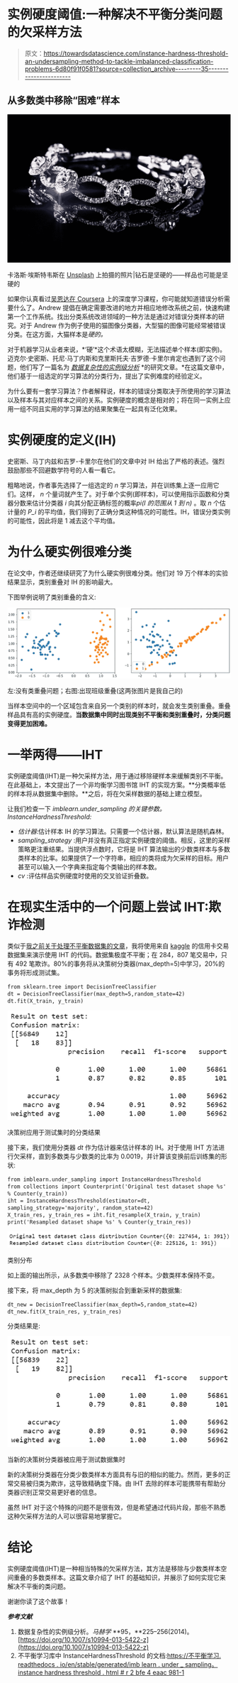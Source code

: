 # 实例硬度阈值:一种解决不平衡分类问题的欠采样方法

> 原文：<https://towardsdatascience.com/instance-hardness-threshold-an-undersampling-method-to-tackle-imbalanced-classification-problems-6d80f91f0581?source=collection_archive---------35----------------------->

## 从多数类中移除“困难”样本

![](img/e2678733032ba362989b2e21fe7681d3.png)

卡洛斯·埃斯特韦斯在 [Unsplash](https://unsplash.com?utm_source=medium&utm_medium=referral) 上拍摄的照片|钻石是坚硬的——样品也可能是坚硬的

如果你认真看过[吴恩达在 Coursera](https://www.coursera.org/specializations/deep-learning) 上的深度学习课程，你可能就知道错误分析需要什么了。Andrew 提倡在确定需要改进的地方并相应地修改系统之前，快速构建第一个工作系统。找出分类系统改进领域的一种方法是通过对错误分类样本的研究。对于 Andrew 作为例子使用的猫图像分类器，大型猫的图像可能经常被错误分类。在这方面，大猫样本是*硬的。*

对于机器学习从业者来说，*‘硬’*这个术语太模糊，无法描述单个样本(即实例)。迈克尔·史密斯、托尼·马丁内斯和克里斯托夫·吉罗德·卡里尔肯定也遇到了这个问题，他们写了一篇名为 [*数据复杂性的实例级分析*](https://link.springer.com/article/10.1007/s10994-013-5422-z) *的研究文章。*在这篇文章中，他们基于一组选定的学习算法的分类行为，提出了实例难度的经验定义。

为什么要有一套学习算法？作者解释说，样本的错误分类取决于所使用的学习算法以及样本与其对应样本之间的关系。实例硬度的概念是相对的；将在同一实例上应用一组不同且实用的学习算法的结果聚集在一起具有泛化效果。

# 实例硬度的定义(IH)

史密斯、马丁内兹和吉罗-卡里尔在他们的文章中对 IH 给出了严格的表述。强烈鼓励那些不回避数学符号的人看一看它。

粗略地说，作者事先选择了一组选定的 *n* 学习算法，并在训练集上逐一应用它们。这样， *n* 个量词就产生了。对于单个实例(即样本)，可以使用指示函数和分类器分数来估计分类器 *i* 向其分配正确标签的概率*pi(I 的范围从 1 到 n)* 。取 *n* 个估计量的 *P_i* 的平均值，我们得到了正确分类这种情况的可能性。IH，错误分类实例的可能性，因此将是 1 减去这个平均值。

# 为什么硬实例很难分类

在论文中，作者还继续研究了为什么硬实例很难分类。他们对 19 万个样本的实验结果显示，类别重叠对 IH 的影响最大。

下图举例说明了类别重叠的含义:

![](img/324c923617048fa7eb2948687af1bfa5.png)

左:没有类重叠问题；右图:出现班级重叠(这两张图片是我自己的)

当样本空间中的一个区域包含来自另一个类别的样本时，就会发生类别重叠。重叠样品具有高的实例硬度。**当数据集中同时出现类别不平衡和类别重叠时，分类问题变得更加困难。**

# 一举两得——IHT

实例硬度阈值(IHT)是一种欠采样方法，用于通过移除硬样本来缓解类别不平衡。在此基础上，本文提出了一个非均衡学习图书馆 IHT 的实现方案。**分类概率低的样本将从数据集中删除。**之后，将在欠采样数据的基础上建立模型。

让我们检查一下 *imblearn.under_sampling 的关键参数。InstanceHardnessThreshold:*

*   *估计器*:估计样本 IH 的学习算法。只需要一个估计器，默认算法是随机森林。
*   *sampling_strategy* :用户并没有真正指定实例硬度的阈值。相反，这里的采样策略更注重结果。当提供浮点数时，它将是 IHT 算法输出的少数类样本与多数类样本的比率。如果提供了一个字符串，相应的类将成为欠采样的目标。用户甚至可以输入一个字典来指定每个类输出的样本数。
*   *cv* :评估样品实例硬度时使用的交叉验证折叠数。

# 在现实生活中的一个问题上尝试 IHT:欺诈检测

类似于[我之前关于处理不平衡数据集的文章](https://medium.com/swlh/tree-based-machine-learning-models-for-handling-imbalanced-datasets-26560b5865f6)，我将使用来自 [kaggle](https://www.kaggle.com/mlg-ulb/creditcardfraud) 的信用卡交易数据集来演示使用 IHT 的代码。数据集极度不平衡；在 284，807 笔交易中，只有 492 笔欺诈。80%的事务将从决策树分类器(max_depth=5)中学习，20%的事务将形成测试集。

```
from sklearn.tree import DecisionTreeClassifier
dt = DecisionTreeClassifier(max_depth=5,random_state=42)
dt.fit(X_train, y_train)
```

![](img/9f941f0ad6eda939489e8009bd1a21ec.png)

决策树应用于测试集时的分类结果

接下来，我们使用分类器 *dt* 作为估计器来估计样本的 IH。对于使用 IHT 方法进行欠采样，直到多数类与少数类的比率为 0.0019，并计算该变换前后训练集的形状:

```
from imblearn.under_sampling import InstanceHardnessThreshold
from collections import Counterprint('Original test dataset shape %s' % Counter(y_train))
iht = InstanceHardnessThreshold(estimator=dt, sampling_strategy='majority', random_state=42)
X_train_res, y_train_res = iht.fit_resample(X_train, y_train)
print('Resampled dataset shape %s' % Counter(y_train_res))
```

![](img/b9122a1f9ccfc1ebefb98cc4d2d817ea.png)

类别分布

如上面的输出所示，从多数类中移除了 2328 个样本。少数类样本保持不变。

接下来，将 max_depth 为 5 的决策树拟合到重新采样的数据集:

```
dt_new = DecisionTreeClassifier(max_depth=5,random_state=42)
dt_new.fit(X_train_res, y_train_res)
```

分类结果是:

![](img/6414f7292ad8cefc49b9f69ad8bc0e1e.png)

当新的决策树分类器被应用于测试数据集时

新的决策树分类器在分类少数类样本方面具有与旧的相似的能力。然而，更多的正常交易被归类为欺诈，这导致精确度下降。由 IHT 去除的样本可能携带有帮助分类器识别正常交易更好者的信息。

虽然 IHT 对于这个特殊的问题不是很有效，但是希望通过代码片段，那些不熟悉这种欠采样方法的人可以很容易地掌握它。

# 结论

实例硬度阈值(IHT)是一种相当特殊的欠采样方法，其方法是移除与少数类样本空间重叠的多数类样本。这篇文章介绍了 IHT 的基础知识，并展示了如何实现它来解决不平衡的类问题。

谢谢你读了这个故事！

***参考文献***

1.  数据复杂性的实例级分析。*马赫学* **95，**225–256(2014)。[https://doi.org/10.1007/s10994-013-5422-z](https://doi.org/10.1007/s10994-013-5422-z)
2.  不平衡学习库中 InstanceHardnessThreshold 的文档:[https://不平衡学习. readthedocs . io/en/stable/generated/imb learn . under _ sampling。instance hardness threshold . html # r 2 bfe 4 eaac 981-1](https://imbalanced-learn.readthedocs.io/en/stable/generated/imblearn.under_sampling.InstanceHardnessThreshold.html#r2bfe4eaac981-1)